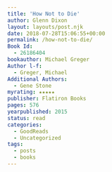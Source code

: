```yaml
---
title: 'How Not to Die'
author: Glenn Dixon
layout: layouts/post.njk
date: 2018-07-28T15:06:55+00:00
permalink: /how-not-to-die/
Book Id:
  - 26186404
bookauthor: Michael Greger
Author l-f:
  - Greger, Michael
Additional Authors:
  - Gene Stone
myrating: ★★★★★
publisher: Flatiron Books
pages: 576
yearpublished: 2015
status: read
categories:
  - GoodReads
  - Uncategorized
tags:
  - posts
  - books
---
```

